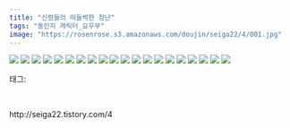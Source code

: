 ```yaml
---
title: "신령들의 떠들썩한 장난"
tags: "동인지 캐릭터_요우무"
image: "https://rosenrose.s3.amazonaws.com/doujin/seiga22/4/001.jpg"
---
```

<img src="{{ site.imgserver1 }}/seiga22/4/001.jpg">
<img src="{{ site.imgserver1 }}/seiga22/4/002.jpg">
<img src="{{ site.imgserver1 }}/seiga22/4/003.jpg">
<img src="{{ site.imgserver1 }}/seiga22/4/004.jpg">
<img src="{{ site.imgserver1 }}/seiga22/4/005.jpg">
<img src="{{ site.imgserver1 }}/seiga22/4/006.jpg">
<img src="{{ site.imgserver1 }}/seiga22/4/007.jpg">
<img src="{{ site.imgserver1 }}/seiga22/4/008.jpg">
<img src="{{ site.imgserver1 }}/seiga22/4/009.jpg">
<img src="{{ site.imgserver1 }}/seiga22/4/010.jpg">
<img src="{{ site.imgserver1 }}/seiga22/4/011.jpg">
<img src="{{ site.imgserver1 }}/seiga22/4/012.jpg">
<img src="{{ site.imgserver1 }}/seiga22/4/013.jpg">
<img src="{{ site.imgserver1 }}/seiga22/4/014.jpg">
<img src="{{ site.imgserver1 }}/seiga22/4/015.jpg">
<img src="{{ site.imgserver1 }}/seiga22/4/016.jpg">
<img src="{{ site.imgserver1 }}/seiga22/4/017.jpg">
<img src="{{ site.imgserver1 }}/seiga22/4/018.jpg">
<img src="{{ site.imgserver1 }}/seiga22/4/019.jpg">
<img src="{{ site.imgserver1 }}/seiga22/4/020.jpg">
<div class="tagTrail">
<p>태그: </p>
<ul>
</ul>
</div><br/>
<p class="reference">http://seiga22.tistory.com/4</p>
